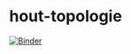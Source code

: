 # hout-topologie
 
[![Binder](https://mybinder.org/badge_logo.svg)](https://mybinder.org/v2/gh/deWasbeer/hout-topologie/HEAD?labpath=main.ipynb)